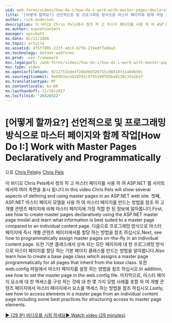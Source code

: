 ```yaml
---
uid: web-forms/videos/how-do-i/how-do-i-work-with-master-pages-declaratively-and-programmatically
title: '[어떻게 할까요?] 선언적으로 및 프로그래밍 방식으로 마스터 페이지와 함께 작업 | Microsoft Docs'
author: rick-anderson
description: 이 비디오 Chris Pels에서 정의 하 고 마스터 페이지를 사용 하 여 ASP.NET 웹 사이트에서의 여러 측면을 표시 됩니다. 첫째, 마스터 페이지 declarati를 만드는 방법을 참조 하십시오.
ms.author: aspnetcontent
manager: wpickett
ms.date: 02/21/2008
ms.topic: article
ms.assetid: 4f5f7805-373f-4dc3-b7f6-219edf7e66a3
ms.technology: dotnet-webforms
ms.prod: .net-framework
msc.legacyurl: /web-forms/videos/how-do-i/how-do-i-work-with-master-pages-declaratively-and-programmatically
msc.type: video
ms.openlocfilehash: 02127515de4f288d6d326715c868107e1a64b50c
ms.sourcegitcommit: 9a9483aceb34591c97451997036a9120c3fe2baf
ms.translationtype: MT
ms.contentlocale: ko-KR
ms.lasthandoff: 11/10/2017
ms.locfileid: "26526522"
---
```

<a name="how-do-i-work-with-master-pages-declaratively-and-programmatically"></a><span data-ttu-id="03c7f-104">[어떻게 할까요?] 선언적으로 및 프로그래밍 방식으로 마스터 페이지와 함께 작업</span><span class="sxs-lookup"><span data-stu-id="03c7f-104">[How Do I:] Work with Master Pages Declaratively and Programmatically</span></span>
====================
<span data-ttu-id="03c7f-105">으로 [Chris Pels](https://twitter.com/chrispels)</span><span class="sxs-lookup"><span data-stu-id="03c7f-105">by [Chris Pels](https://twitter.com/chrispels)</span></span>

<span data-ttu-id="03c7f-106">이 비디오 Chris Pels에서 정의 하 고 마스터 페이지를 사용 하 여 ASP.NET 웹 사이트에서의 여러 측면을 표시 됩니다.</span><span class="sxs-lookup"><span data-stu-id="03c7f-106">In this video Chris Pels will show several aspects of defining and using master pages in an ASP.NET web site.</span></span> <span data-ttu-id="03c7f-107">첫째, ASP.NET 마스터 페이지 모델을 사용 하 여 마스터 페이지를 만드는 방법을 참조 하 고 개별 콘텐츠 페이지에 비해 마스터 페이지에 가장 적합 한 된 정보에 알아봅니다.</span><span class="sxs-lookup"><span data-stu-id="03c7f-107">First, see how to create master pages declaratively using the ASP.NET master page model and learn what information is best suited to a master page compared to an individual content page.</span></span> <span data-ttu-id="03c7f-108">다음으로 프로그래밍 방식으로 마스터 페이지에 즉시 개별 콘텐츠 페이지에서를 할당 하는 방법을 참조 하십시오.</span><span class="sxs-lookup"><span data-stu-id="03c7f-108">Next, see how to programmatically assign master pages on-the-fly in an individual content page.</span></span> <span data-ttu-id="03c7f-109">또한 기본 클래스에서 상속 되는 모든 페이지에 대 한 프로그래밍 방식으로 마스터 페이지를 할당 하는 기본 페이지 클래스를 만드는 방법을 알아봅니다.</span><span class="sxs-lookup"><span data-stu-id="03c7f-109">Also learn how to create a base page class which assigns a master page programmatically for all pages that inherit from the base class.</span></span> <span data-ttu-id="03c7f-110">또한 web.config 파일에서 마스터 페이지를 설정 하는 방법을 참조 하십시오.</span><span class="sxs-lookup"><span data-stu-id="03c7f-110">In addition, see how to set the master page in the web.config file.</span></span> <span data-ttu-id="03c7f-111">마지막으로, 마스터 페이지 요소에 대 한 액세스를 구성 하는 것에 대 한 몇 가지 모범 사례를 포함 하 여 개별 콘텐츠 페이지에서 마스터 페이지에서 요소를 액세스 하는 방법을 참조 하십시오.</span><span class="sxs-lookup"><span data-stu-id="03c7f-111">Lastly, see how to access elements in a master page from an individual content page including some best practices for structuring access to master page elements.</span></span>

[<span data-ttu-id="03c7f-112">&#9654; (29 분) 비디오를 시청 하세요</span><span class="sxs-lookup"><span data-stu-id="03c7f-112">&#9654; Watch video (29 minutes)</span></span>](https://channel9.msdn.com/Blogs/ASP-NET-Site-Videos/how-do-i-work-with-master-pages-declaratively-and-programmatically)
